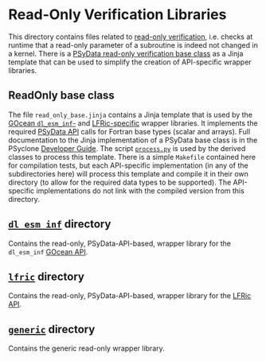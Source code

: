 # Read-Only Verification Libraries

This directory contains files related to [read-only verification](
https://psyclone.readthedocs.io/en/latest/psy_data.html#read-only-verification),
i.e. checks at runtime that a read-only parameter of a subroutine is indeed
not changed in a kernel. There is a
[PSyData read-only verification base class](
https://psyclone.readthedocs.io/en/latest/developer_guide/psy_data.html#psydata-read-only-verification-base-class)
as a Jinja template that can be used to simplify the creation of API-specific wrapper libraries.

## ReadOnly base class

The file ``read_only_base.jinja`` contains a Jinja template that is used
by the [GOcean ``dl_esm_inf``-](./dl_esm_inf/README.md) and [LFRic-specific](
./lfric/README.md) wrapper libraries. It implements the required [PSyData API](
https://psyclone.readthedocs.io/en/latest/developer_guide/psy_data.html) calls for
Fortran base types (scalar and arrays).
Full documentation to the Jinja implementation of a PSyData base class is
in the PSyclone [Developer Guide](
https://psyclone.readthedocs.io/en/latest/developer_guide/psy_data.html#jinja).
The script [``process.py``](./../README.md#psydata-base-class) is used by the
derived classes to process this template. There is a simple ``Makefile``
contained here for compilation tests, but each API-specific implementation (in
any of the subdirectories here) will process this template and compile it in
their own directory (to allow for the required data types to be supported).
The API-specific implementations do not link with the compiled version from
this directory.

## [``dl_esm_inf``](./dl_esm_inf) directory

Contains the read-only, PSyData-API-based, wrapper library for the
``dl_esm_inf`` [GOcean API](
https://psyclone.readthedocs.io/en/latest/gocean1p0.html).

## [``lfric``](./lfric) directory

Contains the read-only, PSyData-API-based, wrapper library for the
[LFRic API](
https://psyclone.readthedocs.io/en/stable/dynamo0p3.html).

## [``generic``](./generic) directory

Contains the generic read-only wrapper library.

<!--
## Licence

-------------------------------------------------------------------------------

BSD 3-Clause License

Copyright (c) 2020-2025, Science and Technology Facilities Council.
All rights reserved.

Redistribution and use in source and binary forms, with or without
modification, are permitted provided that the following conditions are met:

* Redistributions of source code must retain the above copyright notice, this
  list of conditions and the following disclaimer.

* Redistributions in binary form must reproduce the above copyright notice,
  this list of conditions and the following disclaimer in the documentation
  and/or other materials provided with the distribution.

* Neither the name of the copyright holder nor the names of its
  contributors may be used to endorse or promote products derived from
  this software without specific prior written permission.

THIS SOFTWARE IS PROVIDED BY THE COPYRIGHT HOLDERS AND CONTRIBUTORS
"AS IS" AND ANY EXPRESS OR IMPLIED WARRANTIES, INCLUDING, BUT NOT
LIMITED TO, THE IMPLIED WARRANTIES OF MERCHANTABILITY AND FITNESS
FOR A PARTICULAR PURPOSE ARE DISCLAIMED. IN NO EVENT SHALL THE
COPYRIGHT HOLDER OR CONTRIBUTORS BE LIABLE FOR ANY DIRECT, INDIRECT,
INCIDENTAL, SPECIAL, EXEMPLARY, OR CONSEQUENTIAL DAMAGES (INCLUDING,
BUT NOT LIMITED TO, PROCUREMENT OF SUBSTITUTE GOODS OR SERVICES;
LOSS OF USE, DATA, OR PROFITS; OR BUSINESS INTERRUPTION) HOWEVER
CAUSED AND ON ANY THEORY OF LIABILITY, WHETHER IN CONTRACT, STRICT
LIABILITY, OR TORT (INCLUDING NEGLIGENCE OR OTHERWISE) ARISING IN
ANY WAY OUT OF THE USE OF THIS SOFTWARE, EVEN IF ADVISED OF THE
POSSIBILITY OF SUCH DAMAGE.

-------------------------------------------------------------------------------
Authors: J. Henrichs, Bureau of Meteorology,
         I. Kavcic, Met Office
-->
